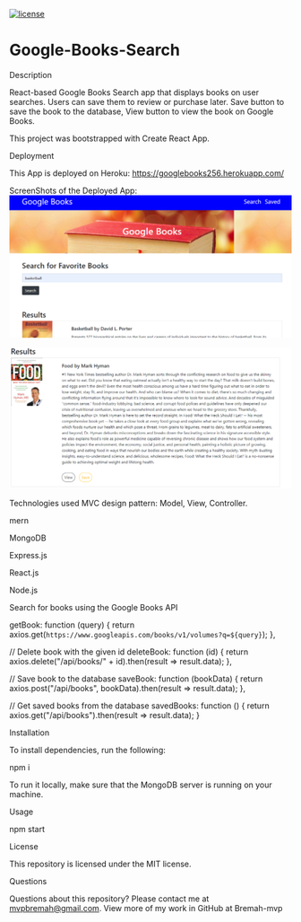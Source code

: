 [![license](https://img.shields.io/github/license/DAVFoundation/captain-n3m0.svg?style=flat-square)](https://github.com/DAVFoundation/captain-n3m0/blob/master/LICENSE)

# Google-Books-Search

Description

React-based Google Books Search app that displays books on user searches. Users can save them to review or purchase later.
Save button to save the book to the database, View button to view the book on Google Books.

This project was bootstrapped with Create React App.

Deployment

This App is deployed on Heroku: https://googlebooks256.herokuapp.com/

ScreenShots of the Deployed App:
![picture](https://github.com/Bremah-mvp/Google-Books-Search/blob/main/client/public/images/Screenshot%201.png)

![picture](https://github.com/Bremah-mvp/Google-Books-Search/blob/main/client/public/images/Screenshot%202.png)

Technologies used
MVC design pattern: Model, View, Controller.

mern

MongoDB

Express.js

React.js

Node.js

Search for books using the Google Books API

  getBook: function (query) {
    return axios.get(`https://www.googleapis.com/books/v1/volumes?q=${query}`);
  },

  // Delete book with the given id
  deleteBook: function (id) {
    return axios.delete("/api/books/" + id).then(result => result.data);
  },

  // Save book to the database
  saveBook: function (bookData) {
    return axios.post("/api/books", bookData).then(result => result.data);
  },
  
  // Get saved books from the database
  savedBooks: function () {
    return axios.get("/api/books").then(result => result.data);
  }

  Installation

To install dependencies, run the following:

npm i

To run it locally, make sure that the MongoDB server is running on your machine.

Usage

npm start

License

This repository is licensed under the MIT license.

Questions

Questions about this repository? Please contact me at mvpbremah@gmail.com. View more of my work in GitHub at Bremah-mvp